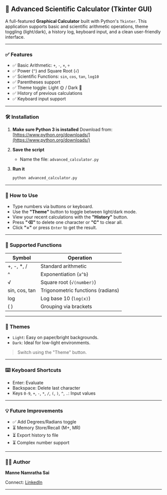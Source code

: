 
## 🧮 Advanced Scientific Calculator (Tkinter GUI)

A full-featured **Graphical Calculator** built with Python's `Tkinter`. This application supports basic and scientific arithmetic operations, theme toggling (light/dark), a history log, keyboard input, and a clean user-friendly interface.

---



### ✅ Features

* ✅ Basic Arithmetic: `+`, `-`, `×`, `÷`
* ✅ Power (`^`) and Square Root (`√`)
* ✅ Scientific Functions: `sin`, `cos`, `tan`, `log10`
* ✅ Parentheses support
* ✅ Theme toggle: Light 🌞 / Dark 🌙
* ✅ History of previous calculations
* ✅ Keyboard input support

---

### 🛠 Installation

1. **Make sure Python 3 is installed**
   Download from: [https://www.python.org/downloads/](https://www.python.org/downloads/)

2. **Save the script**

   * Name the file: `advanced_calculator.py`

3. **Run it**

   ```bash
   python advanced_calculator.py
   ```

---

### 🧪 How to Use

* Type numbers via buttons or keyboard.
* Use the **"Theme"** button to toggle between light/dark mode.
* View your recent calculations with the **"History"** button.
* Press **"⌫"** to delete one character or **"C"** to clear all.
* Click **"="** or press `Enter` to get the result.

---

### 🧠 Supported Functions

| Symbol        | Operation                         |
| ------------- | --------------------------------- |
| +, -, \*, /   | Standard arithmetic               |
| ^             | Exponentiation (`a^b`)            |
| √             | Square root (`√(number)`)         |
| sin, cos, tan | Trigonometric functions (radians) |
| log           | Log base 10 (`log(x)`)            |
| ( )           | Grouping via brackets             |

---

### 🎨 Themes

* `Light`: Easy on paper/bright backgrounds.
* `Dark`: Ideal for low-light environments.

> Switch using the "Theme" button.

---

### ⌨️ Keyboard Shortcuts

* Enter: Evaluate
* Backspace: Delete last character
* Keys `0-9`, `+`, `-`, `*`, `/`, `(`, `)`, `^`, `.`: Input values


---

### 💡 Future Improvements

* ✅ Add Degrees/Radians toggle
* ⏳ Memory Store/Recall (M+, MR)
* ⏳ Export history to file
* ⏳ Complex number support

---



### 🙋‍♀️ Author

**Manne Namratha Sai**



Connect: [LinkedIn](https://www.linkedin.com/in/manne-namratha-sai-029771259)

---

